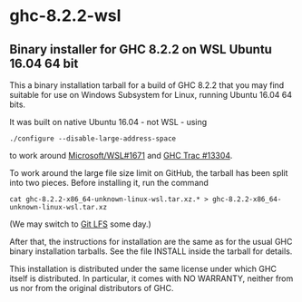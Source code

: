 # ghc-8.2.2-wsl
## Binary installer for GHC 8.2.2 on WSL Ubuntu 16.04 64 bit

This a binary installation tarball for a build of GHC 8.2.2 that you may find suitable
for use on Windows Subsystem for Linux, running Ubuntu 16.04 64 bits.

It was built on native Ubuntu 16.04 - not WSL - using

`./configure --disable-large-address-space`

to work around [Microsoft/WSL#1671](https://github.com/Microsoft/WSL/issues/1671) and
[GHC Trac #13304](https://ghc.haskell.org/trac/ghc/ticket/13304).

To work around the large file size limit on GitHub, the tarball has been split
into two pieces. Before installing it, run the command

`cat ghc-8.2.2-x86_64-unknown-linux-wsl.tar.xz.* > ghc-8.2.2-x86_64-unknown-linux-wsl.tar.xz`

(We may switch to [Git LFS](https://git-lfs.github.com) some day.)

After that, the instructions for installation are the same as for the usual GHC
binary installation tarballs. See the file INSTALL inside the tarball
for details.

This installation is distributed under the same license under which
GHC itself is distributed. In particular, it comes with NO WARRANTY,
neither from us nor from the original distributors of GHC.
